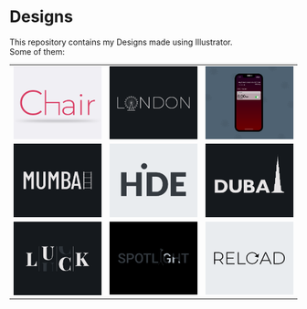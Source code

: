# Designs
This repository contains my Designs made using Illustrator.<br>
Some of them:<br>
<table>
<tr><td><img src="./2020-11/png/17.11.2020.png"></td><td><img src="./2020-12/png/16.12.2020.png"></td><td><img src="./2020-11/png/19.11.2020 - 2.png"></td></tr>
<tr><td><img src="./2020-12/png/27.12.2020.png"></td><td><img src="./2020-11/png/23.11.2020.png"></td><td><img src="./2020-12/png/14.12.2020.png"></td></tr>
<tr><td><img src="./2020-12/png/06.12.2020.png"></td><td><img src="./2020-11/png/21.11.2020.png"></td><td><img src="./2020-11/png/25.11.2020.png"></td></tr>
</table>
